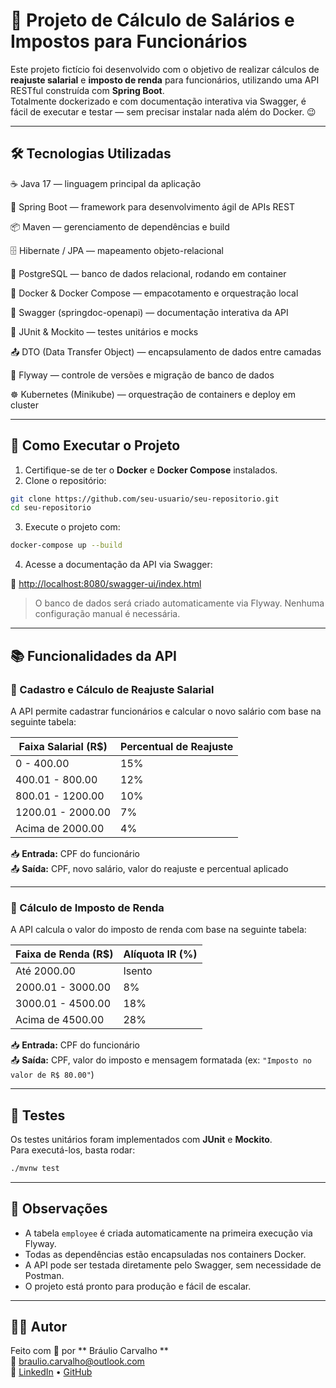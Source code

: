 # 💼 Projeto de Cálculo de Salários e Impostos para Funcionários

Este projeto fictício foi desenvolvido com o objetivo de realizar cálculos de **reajuste salarial** e **imposto de renda** para funcionários, utilizando uma API RESTful construída com **Spring Boot**.  
Totalmente dockerizado e com documentação interativa via Swagger, é fácil de executar e testar — sem precisar instalar nada além do Docker. 😉

---

## 🛠️ Tecnologias Utilizadas
☕ Java 17 — linguagem principal da aplicação

🧰 Spring Boot — framework para desenvolvimento ágil de APIs REST

📦 Maven — gerenciamento de dependências e build

🗄️ Hibernate / JPA — mapeamento objeto-relacional

🐘 PostgreSQL — banco de dados relacional, rodando em container

🐳 Docker & Docker Compose — empacotamento e orquestração local

📄 Swagger (springdoc-openapi) — documentação interativa da API

🧪 JUnit & Mockito — testes unitários e mocks

📤 DTO (Data Transfer Object) — encapsulamento de dados entre camadas

🛫 Flyway — controle de versões e migração de banco de dados

☸️ Kubernetes (Minikube) — orquestração de containers e deploy em cluster

---

## 🚀 Como Executar o Projeto

1. Certifique-se de ter o **Docker** e **Docker Compose** instalados.
2. Clone o repositório:

```bash
git clone https://github.com/seu-usuario/seu-repositorio.git
cd seu-repositorio
```

3. Execute o projeto com:

```bash
docker-compose up --build
```

4. Acesse a documentação da API via Swagger:

🔗 [http://localhost:8080/swagger-ui/index.html](http://localhost:8080/swagger-ui/index.html)

> O banco de dados será criado automaticamente via Flyway. Nenhuma configuração manual é necessária.

---

## 📚 Funcionalidades da API

### 📌 Cadastro e Cálculo de Reajuste Salarial

A API permite cadastrar funcionários e calcular o novo salário com base na seguinte tabela:

| Faixa Salarial (R$)     | Percentual de Reajuste |
|-------------------------|------------------------|
| 0 - 400.00              | 15%                    |
| 400.01 - 800.00         | 12%                    |
| 800.01 - 1200.00        | 10%                    |
| 1200.01 - 2000.00       | 7%                     |
| Acima de 2000.00        | 4%                     |

📥 **Entrada:** CPF do funcionário  
📤 **Saída:** CPF, novo salário, valor do reajuste e percentual aplicado

---

### 📌 Cálculo de Imposto de Renda

A API calcula o valor do imposto de renda com base na seguinte tabela:

| Faixa de Renda (R$)     | Alíquota IR (%) |
|-------------------------|-----------------|
| Até 2000.00             | Isento          |
| 2000.01 - 3000.00       | 8%              |
| 3000.01 - 4500.00       | 18%             |
| Acima de 4500.00        | 28%             |

📥 **Entrada:** CPF do funcionário  
📤 **Saída:** CPF, valor do imposto e mensagem formatada (ex: `"Imposto no valor de R$ 80.00"`)

---

## 🧪 Testes

Os testes unitários foram implementados com **JUnit** e **Mockito**.  
Para executá-los, basta rodar:

```bash
./mvnw test
```

---

## 🧾 Observações

- A tabela `employee` é criada automaticamente na primeira execução via Flyway.
- Todas as dependências estão encapsuladas nos containers Docker.
- A API pode ser testada diretamente pelo Swagger, sem necessidade de Postman.
- O projeto está pronto para produção e fácil de escalar.

---

## 👨‍💻 Autor

Feito com 💙 por ** Bráulio Carvalho **  
📧 braulio.carvalho@outlook.com  
🔗 [LinkedIn](https://www.linkedin.com/in/braulio-carvalho/) • [GitHub](https://github.com/Braulio-Carvalho)

